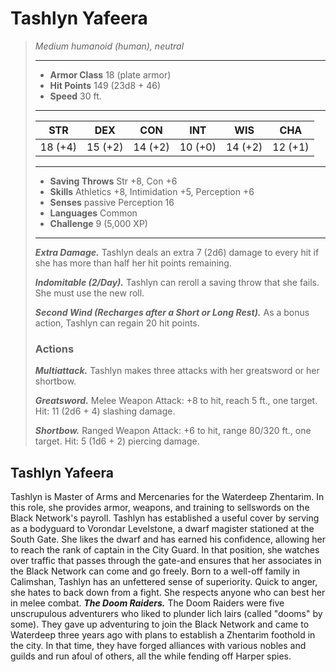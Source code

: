 # Tashlyn Yafeera
>*Medium humanoid (human), neutral*
>___
>- **Armor Class** 18 (plate armor)
>- **Hit Points** 149 (23d8 + 46)
>- **Speed** 30 ft.
>___
>|STR|DEX|CON|INT|WIS|CHA|
>|:---:|:---:|:---:|:---:|:---:|:---:|
>|18 (+4)|15 (+2)|14 (+2)|10 (+0)|14 (+2)|12 (+1)|
>___
>- **Saving Throws** Str +8, Con +6
>- **Skills** Athletics +8, Intimidation +5, Perception +6
>- **Senses** passive Perception 16
>- **Languages** Common
>- **Challenge** 9 (5,000 XP)
>___
>***Extra Damage.*** Tashlyn deals an extra 7 (2d6) damage to every hit if she has more than half her hit points remaining.  
>
>***Indomitable (2/Day).*** Tashlyn can reroll a saving throw that she fails. She must use the new roll.  
>
>***Second Wind (Recharges after a Short or Long Rest).*** As a bonus action, Tashlyn can regain 20 hit points.  
>
>### Actions
>***Multiattack.*** Tashlyn makes three attacks with her greatsword or her shortbow.  
>
>***Greatsword.*** Melee Weapon Attack: +8 to hit, reach 5 ft., one target. Hit: 11 (2d6 + 4) slashing damage.  
>
>***Shortbow.*** Ranged Weapon Attack: +6 to hit, range 80/320 ft., one target. Hit: 5 (1d6 + 2) piercing damage.
## Tashlyn Yafeera
Tashlyn is Master of Arms and Mercenaries for the Waterdeep Zhentarim. In this role, she provides armor, weapons, and training to sellswords on the Black Network's payroll.
Tashlyn has established a useful cover by serving as a bodyguard to Vorondar Levelstone, a dwarf magister stationed at the South Gate. She likes the dwarf and has earned his confidence, allowing her to reach the rank of captain in the City Guard. In that position, she watches over traffic that passes through the gate-and ensures that her associates in the Black Network can come and go freely.
Born to a well-off family in Calimshan, Tashlyn has an unfettered sense of superiority. Quick to anger, she hates to back down from a fight. She respects anyone who can best her in melee combat.
***The Doom Raiders.*** The Doom Raiders were five unscrupulous adventurers who liked to plunder lich lairs (called "dooms" by some). They gave up adventuring to join the Black Network and came to Waterdeep three years ago with plans to establish a Zhentarim foothold in the city. In that time, they have forged alliances with various nobles and guilds and run afoul of others, all the while fending off Harper spies.